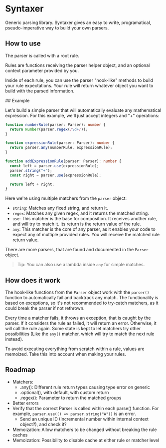 # Syntaxer

Generic parsing library. Syntaxer gives an easy to write, programatical, pseudo-imperative way to build your own parsers.

## How to use

The parser is called with a root rule.

Rules are functions receiving the parser helper object, and an optional context parameter provided by you.

Inside of each rule, you can use the parser "hook-like" methods to build your rule expectations. Your rule will return whatever object you want to build with the parsed information.

## Example

Let's build a simple parser that will automatically evaluate any mathematical expression. For this example, we'll just accept integers and "+" operations:

```ts
function numberRule(parser: Parser): number {
  return Number(parser.regex(/\d+/));
}

function expressionRule(parser: Parser): number {
  return parser.any(numberRule, expressionRule);
}

function addExpressionRule(parser: Parser): number {
  const left = parser.use(expressionRule);
  parser.string("+");
  const right = parser.use(expressionRule);

  return left + right;
}
```

Here we're using multiple matchers from the `parser` object:

- `string`: Matches any fixed string, and return it.
- `regex`: Matches any given regex, and it returns the matched string.
- `use`: This matcher is the base for composition. It receives another rule, and will try to match it. Its return is the return value of the rule.
- `any`: This matcher is the core of any parser, as it enables your code to expect any of multiple provided rules. You will receive the matched rule return value.

There are more parsers, that are found and documented in the `Parser` object.

> Tip: You can also use a lambda inside `any` for simple matches.

## How does it work

The hook-like functions from the `Parser` object work with the `parser()` function to automatically fail and backtrack any match. The functionality is based on exceptions, so it's not recommended to try-catch matchers, as it could break the parser if not rethrown.

Every time a matcher fails, it throws an exception, that is caught by the parser. If it considers the rule as failed, it will return an error. Otherwise, it will call the rule again. Some state is kept to let matchers try other possibilities (Like the `any()` matcher, which will try to match the next rule instead).

To avoid executing everything from scratch within a rule, values are memoized. Take this into account when making your rules.

## Roadmap

- Matchers:
  - .any(): Different rule return types causing type error on generic
  - .optional(), with default, with custom return
  - .regex(): Parameter to return the matched groups
- Better errors
- Verify that the correct Parser is called within each parse() function.
  For example, `parser.use(() => parser.string("A"))` is an error.
  - Send an unique ID (Incremental number within internal context object?), and check it?
- Memoization: Allow matchers to be changed without breaking the rule caches
- Memoization: Possibility to disable cache at either rule or matcher level
